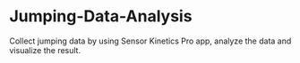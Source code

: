 # Jumping-Data-Analysis
Collect jumping data by using Sensor Kinetics Pro app, analyze the data and visualize the result.
